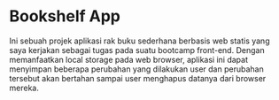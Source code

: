 # Bookshelf App

Ini sebuah projek aplikasi rak buku sederhana berbasis web statis yang saya kerjakan sebagai tugas pada suatu bootcamp front-end. 
Dengan memanfaatkan local storage pada web browser, aplikasi ini dapat menyimpan beberapa perubahan yang dilakukan user 
dan perubahan tersebut akan bertahan sampai user menghapus datanya dari browser mereka.
